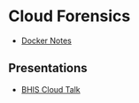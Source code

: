 # Cloud Forensics

- [Docker Notes](#mainDocker.md)

## Presentations

- [BHIS Cloud Talk](BHIS_Cloud/BHIS_Cloud.md)

